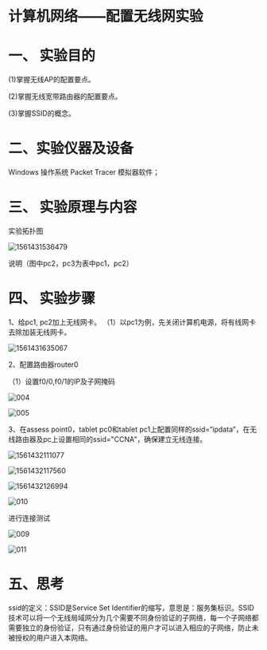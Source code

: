 # 计算机网络——配置无线网实验

# 一、  实验目的

(1)掌握无线AP的配置要点。

(2)掌握无线宽带路由器的配置要点。

(3)掌握SSID的概念。

# 二、实验仪器及设备

Windows 操作系统 Packet Tracer 模拟器软件；

 

# 三、           实验原理与内容

实验拓扑图

![1561431536479](https://github.com/liytgy/inter/blob/master/计算机网络实验/1561431536479.png)



说明（图中pc2，pc3为表中pc1，pc2）

# 四、          实验步骤

1、给pc1, pc2加上无线网卡。
（1）以pc1为例，先关闭计算机电源，将有线网卡去除加装无线网卡。

![1561431635067](https://github.com/liytgy/inter/blob/master/计算机网络实验/1561431635067.png)

2、配置路由器router0

（1）设置f0/0,f0/1的IP及子网掩码

![004](https://github.com/liytgy/inter/blob/master/计算机网络实验/004.PNG)

![005](https://github.com/liytgy/inter/blob/master/计算机网络实验/005.PNG)

3、在assess point0，tablet pc0和tablet pc1上配置同样的ssid=“ipdata”，在无线路由器及pc上设置相同的ssid="CCNA"，确保建立无线连接。

![1561432111077](https://github.com/liytgy/inter/blob/master/计算机网络实验/1561432111077.png)

![1561432117560](https://github.com/liytgy/inter/blob/master/计算机网络实验/1561432117560.png)

![1561432126994](https://github.com/liytgy/inter/blob/master/计算机网络实验/1561432126994.png)

![010](https://github.com/liytgy/inter/blob/master/计算机网络实验/010.PNG)

进行连接测试

![009](https://github.com/liytgy/inter/blob/master/计算机网络实验/009.PNG)

![011](https://github.com/liytgy/inter/blob/master/计算机网络实验/011.PNG)

# 五、思考

ssid的定义：SSID是Service Set Identifier的缩写，意思是：服务集标识。SSID技术可以将一个无线局域网分为几个需要不同身份验证的子网络，每一个子网络都需要独立的身份验证，只有通过身份验证的用户才可以进入相应的子网络，防止未被授权的用户进入本网络。

 
